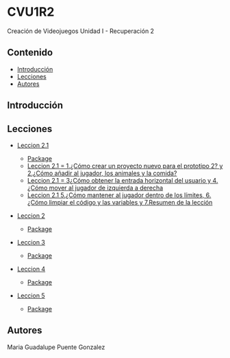 # CVU1R2
Creación de Videojuegos Unidad I - Recuperación 2 

## Contenido 
- [Introducción](#introducción)
- [Lecciones](#Lecciones)
- [Autores](#autores)


## Introducción


## Lecciones

* [Leccion 2.1]() <br> 
    * [Package]()<br> 
    * [Leccion 2.1 = 1.¿Cómo crear un proyecto nuevo para el prototipo 2? y 2.¿Cómo añadir al jugador, los animales y la comida?]()<br> 
    * [Leccion 2.1 = 3¿Cómo obtener la entrada horizontal del usuario y 4.¿Cómo mover al jugador de izquierda a derecha]()<br> 
    * [Leccion 2.1  5.¿Cómo mantener al jugador dentro de los límites, 6.¿Cómo limpiar el código y las variables y 7.Resumen de la lección]()<br> 
    
* [Leccion 2]() <br> 
    * [Package]()

* [Leccion 3]()  <br> 
    * [Package]()

* [Leccion 4]()  <br> 
    * [Package]()

* [Leccion 5]() <br> 
    * [Package]()




## Autores
Maria Guadalupe Puente Gonzalez
